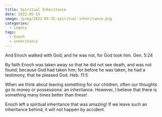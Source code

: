 ```yaml
---
title: Spiritual Inheritance
date: 2022-05-15
image: /pimg/2022-05-15-spiritual-inheritance.png
categories:
  - Legacy
tags:
  - Enoch
  - inheritance
---
```


<p data-block-key="ju4uu">And Enoch walked with God; and he was not, for God took him.  Gen. 5:24</p><p data-block-key="1jk2a">By faith Enoch was taken away so that he did not see death, and was not found, because God had taken him; for before he was taken, he had a testimony, that he pleased God.  Heb. 11:5</p><p data-block-key="e3hlj">When we think about leaving something for our children, often our thoughts go to money or possessions: an inheritance. However, I believe that there is something many times better than these!</p><p data-block-key="lpm7">Enoch left a spiritual inheritance that was amazing! If we leave such an inheritance behind, it will not happen by accident.  </p>

